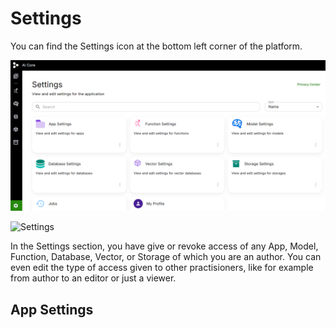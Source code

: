 # Settings
You can find the Settings icon at the bottom left corner of the platform.

![Settings](../../static/img/Settings.PNG)

![Settings](../../../static/img/SemossDevInstallation/Settings.png)


In the Settings section, you have give or revoke access of any App, Model, Function, Database, Vector, or Storage of which you are an author.
You can even edit the type of access given to other practisioners, like for example from author to an editor or just a viewer.

## App Settings
